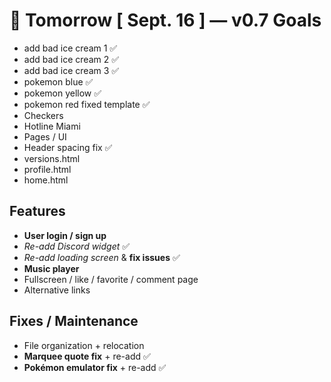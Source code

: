 # 📅 Tomorrow [ Sept. 16 ] — v0.7 Goals

- add bad ice cream 1 ✅
- add bad ice cream 2 ✅
- add bad ice cream 3 ✅
- pokemon blue ✅
- pokemon yellow ✅
- pokemon red fixed template ✅
- Checkers 
- Hotline Miami 
- Pages / UI 
- Header spacing fix ✅
- versions.html
- profile.html
- home.html
  
## Features

- **User login / sign up**
- *Re-add Discord widget* ✅
- *Re-add loading screen* & **fix issues** ✅
- **Music player**
- Fullscreen / like / favorite / comment page
- Alternative links

## Fixes / Maintenance

- File organization + relocation
- **Marquee quote fix** + re-add ✅
- **Pokémon emulator fix** + re-add ✅
